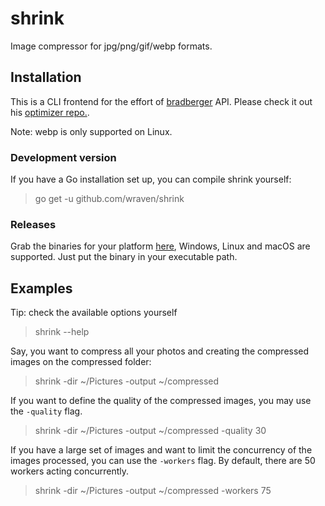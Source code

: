 # shrink
Image compressor for jpg/png/gif/webp formats.

## Installation
This is a CLI frontend for the effort of [bradberger](github.com/bradberger) API. Please check it out his [optimizer repo.](github.com/bradberger/optimizer).

Note: webp is only supported on Linux.

### Development version

If you have a Go installation set up, you can compile shrink yourself:

> go get -u github.com/wraven/shrink

### Releases

Grab the binaries for your platform [here](https://github.com/thewraven/shrink/releases),
Windows, Linux and macOS are supported.
Just put the binary in your executable path.

## Examples

Tip: check the available options yourself

> shrink --help

Say, you want to compress all your photos and creating
the compressed images on the compressed folder:

> shrink -dir ~/Pictures  -output ~/compressed

If you want to define the quality of the compressed
images, you may use the `-quality` flag.

> shrink -dir ~/Pictures  -output ~/compressed -quality 30

If you have a large set of images and want to limit the
concurrency of the images processed, you can use the
`-workers` flag. By default, there are 50 workers acting concurrently.

> shrink -dir ~/Pictures  -output ~/compressed -workers 75
